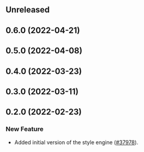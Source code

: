 <!-- Learn how to maintain this file at https://github.com/WordPress/gutenberg/tree/HEAD/packages#maintaining-changelogs. -->

## Unreleased

## 0.6.0 (2022-04-21)

## 0.5.0 (2022-04-08)

## 0.4.0 (2022-03-23)

## 0.3.0 (2022-03-11)

## 0.2.0 (2022-02-23)

### New Feature

-   Added initial version of the style engine ([#37978](https://github.com/WordPress/gutenberg/pull/37978)).
